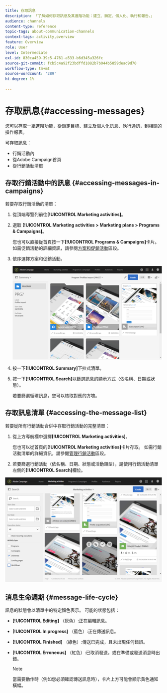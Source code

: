 ```yaml
---
title: 存取訊息
description: 「了解如何存取訊息及其進階功能：建立、鎖定、個人化、執行和報告。」
audience: channels
content-type: reference
topic-tags: about-communication-channels
context-tags: activity,overview
feature: Overview
role: User
level: Intermediate
exl-id: 830ca459-39c5-4761-a533-b6d345a326fc
source-git-commit: fcb5c4a92f23bdffd1082b7b044b5859dead9d70
workflow-type: tm+mt
source-wordcount: '289'
ht-degree: 1%

---
```


# 存取訊息{#accessing-messages}

您可以存取一組進階功能，從鎖定目標、建立及個人化訊息、執行通訊，到相關的操作報表。

可存取訊息：

* 行銷活動內
* 從Adobe Campaign首頁
* 從行銷活動清單

## 存取行銷活動中的訊息 {#accessing-messages-in-campaigns}

若要存取行銷活動的清單：

1. 從頂端導覽列前往&#x200B;**[!UICONTROL Marketing activities]**。
1. 選取 **[!UICONTROL Marketing activities > Marketing plans > Programs & Campaigns]**。

   您也可以直接從首頁按一下&#x200B;**[!UICONTROL Programs & Campaigns]**&#x200B;卡片。 如需促銷活動的詳細資訊，請參閱[方案和促銷活動](../../start/using/programs-and-campaigns.md)區段。

1. 依序選擇方案和促銷活動。

   ![](assets/delivery_list_1.png)

1. 按一下&#x200B;**[!UICONTROL Summary]**&#x200B;下拉式清單。
1. 按一下&#x200B;**[!UICONTROL Search]**&#x200B;以篩選訊息的顯示方式（依名稱、日期或狀態）。

   若要篩選循環訊息，您可以核取對應的方塊。

## 存取訊息清單 {#accessing-the-message-list}

若要從所有行銷活動合併中存取行銷活動的完整清單：

1. 從上方導航欄中選擇&#x200B;**[!UICONTROL Marketing activities]**。

   您也可以從首頁的&#x200B;**[!UICONTROL Marketing activities]**&#x200B;卡片存取。 如需行銷活動清單的詳細資訊，請參閱[管理行銷活動](../../start/using/marketing-activities.md#creating-a-marketing-activity)區段。

1. 若要篩選行銷活動（依名稱、日期、狀態或活動類型），請使用行銷活動清單左側的&#x200B;**[!UICONTROL Search]**&#x200B;欄位。

![](assets/delivery_list_2.png)

## 消息生命週期 {#message-life-cycle}

訊息的狀態會以清單中的特定顏色表示。 可能的狀態包括：

* **[!UICONTROL Editing]** （灰色）:正在編輯訊息。
* **[!UICONTROL In progress]** （藍色）:正在傳送訊息。
* **[!UICONTROL Finished]** （綠色）:傳送已完成，且未出現任何錯誤。
* **[!UICONTROL Erroneous]** （紅色）:已取消發送，或在準備或發送消息時出錯。

   >[!NOTE]
   >
   >當需要動作時（例如您必須確認傳送訊息時），卡片上方可能會顯示黃色通知橫幅。
